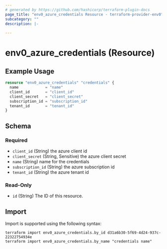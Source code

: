```yaml
---
# generated by https://github.com/hashicorp/terraform-plugin-docs
page_title: "env0_azure_credentials Resource - terraform-provider-env0"
subcategory: ""
description: |-
  
---
```


# env0_azure_credentials (Resource)



## Example Usage

```terraform
resource "env0_azure_credentials" "credentials" {
  name            = "name"
  client_id       = "client_id"
  client_secret   = "client_secret"
  subscription_id = "subscription_id"
  tenant_id       = "tenant_id"
}
```

<!-- schema generated by tfplugindocs -->
## Schema

### Required

- `client_id` (String) the azure client id
- `client_secret` (String, Sensitive) the azure client secret
- `name` (String) name for the credentials
- `subscription_id` (String) the azure subscription id
- `tenant_id` (String) the azure tenant id

### Read-Only

- `id` (String) The ID of this resource.

## Import

Import is supported using the following syntax:

```shell
terraform import env0_azure_credentials.by_id d31a6b30-5f69-4d24-937c-22322754934e
terraform import env0_azure_credentials.by_name "credentials name"
```
